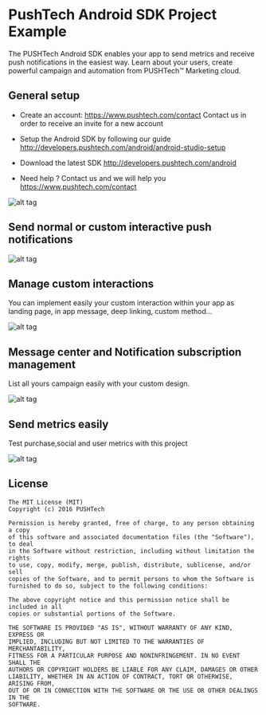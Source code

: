 # PushTech Android SDK Project Example

The PUSHTech Android SDK enables your app to send metrics and receive push notifications in the easiest way. 
Learn about your users, create powerful campaign and automation from PUSHTech™ Marketing cloud.
 
## General setup
- Create an account: https://www.pushtech.com/contact  Contact us in order to receive an invite for a new account

- Setup the Android SDK by following our guide http://developers.pushtech.com/android/android-studio-setup

- Download the latest SDK http://developers.pushtech.com/android

- Need help ? Contact us and we will help you https://www.pushtech.com/contact

![alt tag](https://raw.githubusercontent.com/PUSHTech/Android-sample-app/develop/screenshots/push_home.png)

## Send normal or custom interactive push notifications

![alt tag](https://raw.githubusercontent.com/PUSHTech/Android-sample-app/develop/screenshots/push_notification.png)

## Manage custom interactions

You can implement easily your custom interaction within your app as landing page, in app message, deep linking, custom method...

![alt tag](https://raw.githubusercontent.com/PUSHTech/Android-sample-app/develop/screenshots/push_action_web.png)

## Message center and Notification subscription management

List all yours campaign easily with your custom design.


![alt tag](https://raw.githubusercontent.com/PUSHTech/Android-sample-app/develop/screenshots/push_message_center_subscription.png)

## Send metrics easily 

Test purchase,social and user metrics with this project

![alt tag](https://raw.githubusercontent.com/PUSHTech/Android-sample-app/develop/screenshots/push_metrics.png)



## License

    The MIT License (MIT)
    Copyright (c) 2016 PUSHTech
    
    Permission is hereby granted, free of charge, to any person obtaining a copy
    of this software and associated documentation files (the "Software"), to deal
    in the Software without restriction, including without limitation the rights
    to use, copy, modify, merge, publish, distribute, sublicense, and/or sell
    copies of the Software, and to permit persons to whom the Software is
    furnished to do so, subject to the following conditions:
    
    The above copyright notice and this permission notice shall be included in all
    copies or substantial portions of the Software.
    
    THE SOFTWARE IS PROVIDED "AS IS", WITHOUT WARRANTY OF ANY KIND, EXPRESS OR
    IMPLIED, INCLUDING BUT NOT LIMITED TO THE WARRANTIES OF MERCHANTABILITY,
    FITNESS FOR A PARTICULAR PURPOSE AND NONINFRINGEMENT. IN NO EVENT SHALL THE
    AUTHORS OR COPYRIGHT HOLDERS BE LIABLE FOR ANY CLAIM, DAMAGES OR OTHER
    LIABILITY, WHETHER IN AN ACTION OF CONTRACT, TORT OR OTHERWISE, ARISING FROM,
    OUT OF OR IN CONNECTION WITH THE SOFTWARE OR THE USE OR OTHER DEALINGS IN THE
    SOFTWARE.
